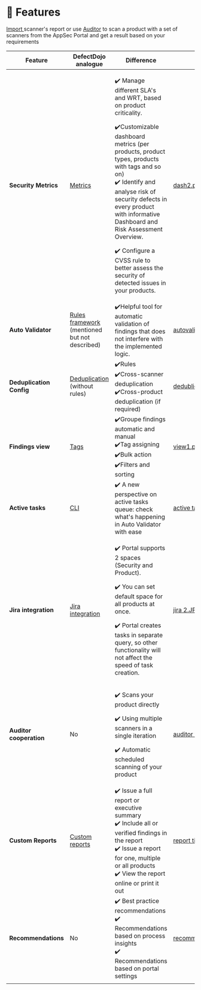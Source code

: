 # 🎯 Features

[Import ](../scanners/importing-reports-from-scanners-to-appsec-portal/)scanner's report or use [Auditor](broken-reference) to scan a product with a set of scanners from the AppSec Portal and get a result based on your requirements

<table data-card-size="large" data-view="cards" data-full-width="true"><thead><tr><th>Feature</th><th>DefectDojo analogue</th><th>Difference</th><th data-hidden data-card-cover data-type="files"></th><th data-hidden data-card-target data-type="content-ref"></th></tr></thead><tbody><tr><td><strong>Security Metrics</strong></td><td><a href="https://defectdojo.github.io/django-DefectDojo/usage/features/#metrics">Metrics</a></td><td><p>✔️ Manage different SLA's and WRT, based on product criticality.</p><p>✔️Customizable dashboard metrics (per products, product types, products with tags and so on) <br>✔️ Identify and analyse risk of security defects in every product with informative Dashboard and Risk Assessment Overview. </p><p>✔️ Configure a CVSS rule to better assess the security of detected issues in your products.</p></td><td><a href="../../.gitbook/assets/dash2.png">dash2.png</a></td><td><a href="security-metrics/">security-metrics</a></td></tr><tr><td><strong>Auto Validator</strong></td><td><a href="https://www.defectdojo.org/">Rules framework</a> (mentioned but not described)</td><td>✔️Helpful tool for automatic validation of findings that does not interfere with the implemented logic.</td><td><a href="../../.gitbook/assets/autovalid.png">autovalid.png</a></td><td><a href="../auto-validator/">auto-validator</a></td></tr><tr><td><strong>Deduplication Config</strong></td><td><a href="https://documentation.defectdojo.com/usage/features/#deduplication">Deduplication</a> (without rules)</td><td>✔️Rules<br>✔️Cross-scanner deduplication <br>✔️Cross-product deduplication (if required)</td><td><a href="../../.gitbook/assets/dedublic.png">dedublic.png</a></td><td><a href="deduplicator/">deduplicator</a></td></tr><tr><td><strong>Findings view</strong></td><td><a href="https://documentation.defectdojo.com/usage/features/#tags">Tags</a></td><td>✔️Groupe findings automatic and manual<br>✔️Tag assigning<br>✔️Bulk action<br>✔️Filters and sorting<br></td><td><a href="../../.gitbook/assets/view1.png">view1.png</a></td><td><a href="../findings-view/">findings-view</a></td></tr><tr><td><strong>Active tasks</strong></td><td><a href="https://defectdojo.github.io/django-DefectDojo/getting_started/architecture/#celery-worker">CLI</a></td><td>✔️ A new perspective on active tasks queue: check what's happening in Auto Validator with ease</td><td><a href="../../.gitbook/assets/active task(1).png">active task(1).png</a></td><td></td></tr><tr><td><strong>Jira integration</strong> </td><td><a href="https://defectdojo.github.io/django-DefectDojo/integrations/jira/">Jira integration</a></td><td><p>✔️ Portal supports 2 spaces (Security and Product). </p><p>✔️ You can set default space for all products at once. </p><p>✔️ Portal creates tasks in separate query, so other functionality will not affect the speed of task creation.</p></td><td><a href="../../.gitbook/assets/jira 2.JPG">jira 2.JPG</a></td><td></td></tr><tr><td><strong>Auditor cooperation</strong></td><td>No</td><td><p>✔️ Scans your product directly</p><p>✔️ Using multiple scanners in a single iteration</p><p>✔️ Automatic scheduled scanning of your product</p></td><td><a href="../../.gitbook/assets/auditor feat.png">auditor feat.png</a></td><td><a href="broken-reference">Broken link</a></td></tr><tr><td><strong>Custom Reports</strong></td><td><a href="https://defectdojo.github.io/django-DefectDojo/usage/features/#custom-reports">Custom reports</a></td><td>✔️ Issue a full report or executive summary<br>✔️ Include all or verified findings in the report<br>✔️ Issue a report for one, multiple or all products<br>✔️ View the report online or print it out</td><td><a href="../../.gitbook/assets/report titul.png">report titul.png</a></td><td><a href="custom-reports.md">custom-reports.md</a></td></tr><tr><td><strong>Recommendations</strong></td><td>No</td><td>✔️ Best practice recommendations <br>✔️ Recommendations based on process insights <br>✔️ Recommendations based on portal settings</td><td><a href="../../.gitbook/assets/recommendation.png">recommendation.png</a></td><td><a href="recommendations.md">recommendations.md</a></td></tr><tr><td></td><td></td><td></td><td></td><td></td></tr></tbody></table>

